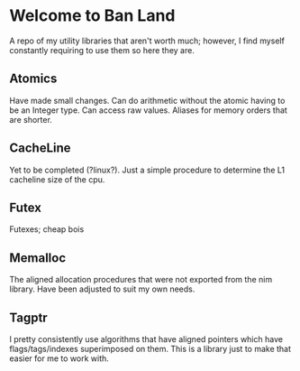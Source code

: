 # Welcome to Ban Land

A repo of my utility libraries that aren't worth much; however, I find myself constantly requiring to use them so here they are.

## Atomics

Have made small changes. Can do arithmetic without the atomic having to be an Integer type. Can access raw values. Aliases for memory orders that are shorter.

## CacheLine

Yet to be completed (?linux?). Just a simple procedure to determine the L1 cacheline size of the cpu.

## Futex

Futexes; cheap bois

## Memalloc

The aligned allocation procedures that were not exported from the nim library. Have been adjusted to suit my own needs.

## Tagptr

I pretty consistently use algorithms that have aligned pointers which have flags/tags/indexes superimposed on them. This is a library just to make that easier for me to work with.